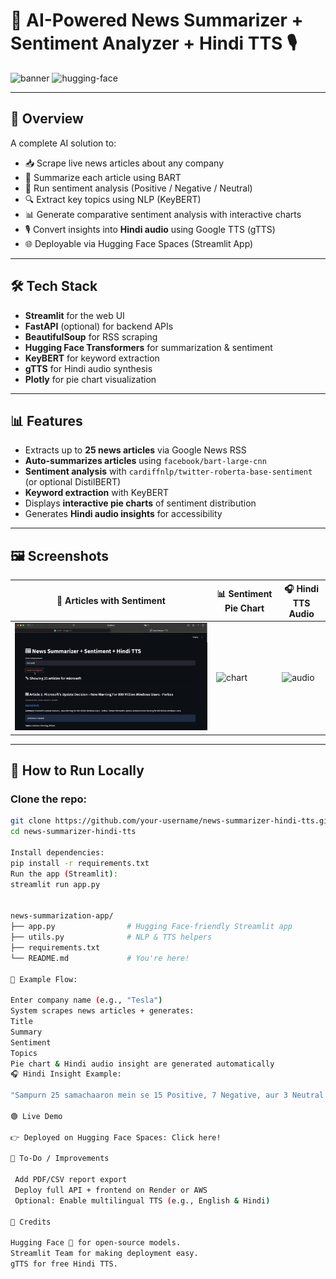 # 📰 AI-Powered News Summarizer + Sentiment Analyzer + Hindi TTS 🎙️

![banner](https://img.shields.io/badge/Powered_by-Streamlit-FF4B4B?logo=streamlit) ![hugging-face](https://img.shields.io/badge/Hugging%20Face-Deployed-yellow?logo=huggingface) 

---

## 🚀 Overview

A complete AI solution to:
- 📥 Scrape live news articles about any company
- 📝 Summarize each article using BART
- 🧠 Run sentiment analysis (Positive / Negative / Neutral)
- 🔍 Extract key topics using NLP (KeyBERT)
- 📊 Generate comparative sentiment analysis with interactive charts
- 🎙️ Convert insights into **Hindi audio** using Google TTS (gTTS)
- 🌐 Deployable via Hugging Face Spaces (Streamlit App)

---

## 🛠️ Tech Stack

- **Streamlit** for the web UI
- **FastAPI** (optional) for backend APIs
- **BeautifulSoup** for RSS scraping
- **Hugging Face Transformers** for summarization & sentiment
- **KeyBERT** for keyword extraction
- **gTTS** for Hindi audio synthesis
- **Plotly** for pie chart visualization

---

## 📊 Features

- Extracts up to **25 news articles** via Google News RSS
- **Auto-summarizes articles** using `facebook/bart-large-cnn`
- **Sentiment analysis** with `cardiffnlp/twitter-roberta-base-sentiment` (or optional DistilBERT)
- **Keyword extraction** with KeyBERT
- Displays **interactive pie charts** of sentiment distribution
- Generates **Hindi audio insights** for accessibility

---

## 🖼️ Screenshots

| 📄 Articles with Sentiment | 📊 Sentiment Pie Chart | 🎧 Hindi TTS Audio |
|----------------------------|-----------------------|--------------------|
| ![articles](articles.png) | ![chart](pie_chart.png) | ![audio](audio_file.png) |

---

## 🚀 How to Run Locally

### Clone the repo:
```bash
git clone https://github.com/your-username/news-summarizer-hindi-tts.git
cd news-summarizer-hindi-tts

Install dependencies:
pip install -r requirements.txt
Run the app (Streamlit):
streamlit run app.py


news-summarization-app/
├── app.py                # Hugging Face-friendly Streamlit app
├── utils.py              # NLP & TTS helpers
├── requirements.txt
└── README.md             # You're here!

🧪 Example Flow:

Enter company name (e.g., "Tesla")
System scrapes news articles + generates:
Title
Summary
Sentiment
Topics
Pie chart & Hindi audio insight are generated automatically
🎧 Hindi Insight Example:

"Sampurn 25 samachaaron mein se 15 Positive, 7 Negative, aur 3 Neutral hain. Kul milaakar coverage Positive hai."

🟢 Live Demo

👉 Deployed on Hugging Face Spaces: Click here!

🤖 To-Do / Improvements

 Add PDF/CSV report export
 Deploy full API + frontend on Render or AWS
 Optional: Enable multilingual TTS (e.g., English & Hindi)

🙌 Credits

Hugging Face 🤗 for open-source models.
Streamlit Team for making deployment easy.
gTTS for free Hindi TTS.
